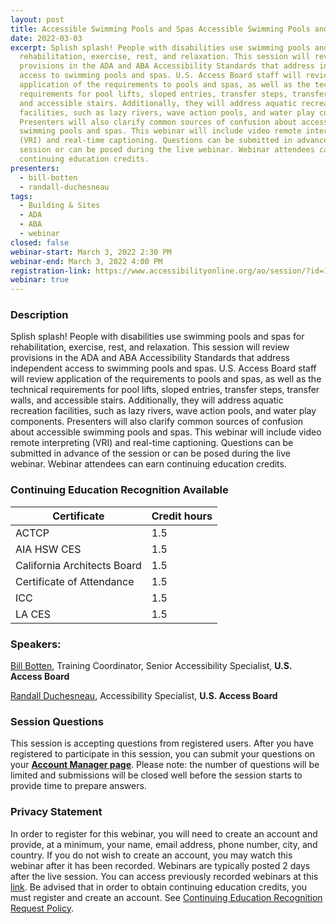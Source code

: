 ```yaml
---
layout: post
title: Accessible Swimming Pools and Spas Accessible Swimming Pools and Spas
date: 2022-03-03
excerpt: Splish splash! People with disabilities use swimming pools and spas for
  rehabilitation, exercise, rest, and relaxation. This session will review
  provisions in the ADA and ABA Accessibility Standards that address independent
  access to swimming pools and spas. U.S. Access Board staff will review
  application of the requirements to pools and spas, as well as the technical
  requirements for pool lifts, sloped entries, transfer steps, transfer walls,
  and accessible stairs. Additionally, they will address aquatic recreation
  facilities, such as lazy rivers, wave action pools, and water play components.
  Presenters will also clarify common sources of confusion about accessible
  swimming pools and spas. This webinar will include video remote interpreting
  (VRI) and real-time captioning. Questions can be submitted in advance of the
  session or can be posed during the live webinar. Webinar attendees can earn
  continuing education credits.
presenters:
  - bill-botten
  - randall-duchesneau
tags:
  - Building & Sites
  - ADA
  - ABA
  - webinar
closed: false
webinar-start: March 3, 2022 2:30 PM
webinar-end: March 3, 2022 4:00 PM
registration-link: https://www.accessibilityonline.org/ao/session/?id=110996
webinar: true
---
```

### Description

Splish splash! People with disabilities use swimming pools and spas for rehabilitation, exercise, rest, and relaxation. This session will review provisions in the ADA and ABA Accessibility Standards that address independent access to swimming pools and spas. U.S. Access Board staff will review application of the requirements to pools and spas, as well as the technical requirements for pool lifts, sloped entries, transfer steps, transfer walls, and accessible stairs. Additionally, they will address aquatic recreation facilities, such as lazy rivers, wave action pools, and water play components. Presenters will also clarify common sources of confusion about accessible swimming pools and spas. This webinar will include video remote interpreting (VRI) and real-time captioning. Questions can be submitted in advance of the session or can be posed during the live webinar. Webinar attendees can earn continuing education credits.


### Continuing Education Recognition Available

| **Certificate**             | **Credit hours** |
| --------------------------- | ---------------- |
| ACTCP                       | 1.5              |
| AIA HSW CES                 | 1.5              |
| California Architects Board | 1.5              |
| Certificate of Attendance   | 1.5              |
| ICC                         | 1.5              |
| LA CES                      | 1.5              |

### Speakers:

[Bill Botten](https://www.accessibilityonline.org/ao/speakers/10008/?ret=speakers), Training Coordinator, Senior Accessibility Specialist, **U.S. Access Board**

[Randall Duchesneau](https://www.accessibilityonline.org/speakers/speaker.aspx?id=10779), Accessibility Specialist, **U.S. Access Board**

### Session Questions

This session is accepting questions from registered users. After you have registered to participate in this session, you can submit your questions on your **[Account Manager page](https://www.accessibilityonline.org/ao/accountManager/110952)**. Please note: the number of questions will be limited and submissions will be closed well before the session starts to provide time to prepare answers.

### Privacy Statement

In order to register for this webinar, you will need to create an account and provide, at a minimum, your name, email address, phone number, city, and country. If you do not wish to create an account, you may watch this webinar after it has been recorded. Webinars are typically posted 2 days after the live session. You can access previously recorded webinars at this [link](https://www.accessibilityonline.org/ao/archives/). Be advised that in order to obtain continuing education credits, you must register and create an account. See [Continuing Education Recognition Request Policy](https://www.accessibilityonline.org/continuing-education/CEUDetails.aspx).